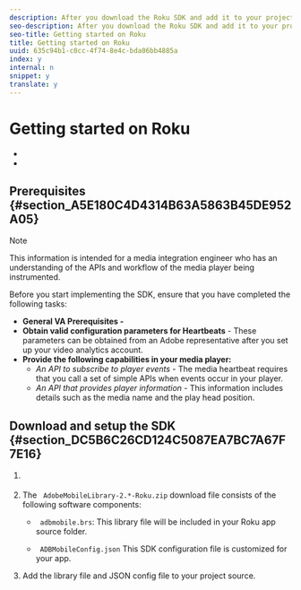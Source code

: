 ```yaml
---
description: After you download the Roku SDK and add it to your project, you can collect video metrics, such as initiates, content starts, ad starts, ad completes, content completes and so on.
seo-description: After you download the Roku SDK and add it to your project, you can collect video metrics, such as initiates, content starts, ad starts, ad completes, content completes and so on.
seo-title: Getting started on Roku
title: Getting started on Roku
uuid: 635c94b1-c0cc-4f74-8e4c-bda06bb4885a
index: y
internal: n
snippet: y
translate: y
---
```


# Getting started on Roku


<a id="section_kkf_4d2_r2b"></a>


* [](#reference_A6D7AF2CDB704C7F9B8230B5DF8116DD/section_A5E180C4D4314B63A5863B45DE952A05)
* [](#reference_A6D7AF2CDB704C7F9B8230B5DF8116DD/section_DC5B6C26CD124C5087EA7BC7A67F7E16)




## Prerequisites {#section_A5E180C4D4314B63A5863B45DE952A05}


>[!NOTE]
>
>This information is intended for a media integration engineer who has an understanding of the APIs and workflow of the media player being instrumented.



Before you start implementing the SDK, ensure that you have completed the following tasks: 

* **General VA Prerequisites -** [](c_vhl_prereqs.md)
* **Obtain valid configuration parameters for Heartbeats** - These parameters can be obtained from an Adobe representative after you set up your video analytics account.
* **Provide the following capabilities in your media player:** 
    * *An API to subscribe to player events* - The media heartbeat requires that you call a set of simple APIs when events occur in your player.
    * *An API that provides player information* - This information includes details such as the media name and the play head position.


## Download and setup the SDK {#section_DC5B6C26CD124C5087EA7BC7A67F7E16}


1. [](c_vhl_download-sdks.md)
1. The ` AdobeMobileLibrary-2.*-Roku.zip` download file consists of the following software components: 
    * ` adbmobile.brs`: This library file will be included in your Roku app source folder. 

    * ` ADBMobileConfig.json` This SDK configuration file is customized for your app. 



1. Add the library file and JSON config file to your project source.

